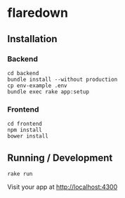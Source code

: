 # flaredown


## Installation

### Backend

    cd backend
    bundle install --without production
    cp env-example .env
    bundle exec rake app:setup

### Frontend

    cd frontend
    npm install
    bower install

## Running / Development

    rake run

Visit your app at [http://localhost:4300](http://localhost:4300)

